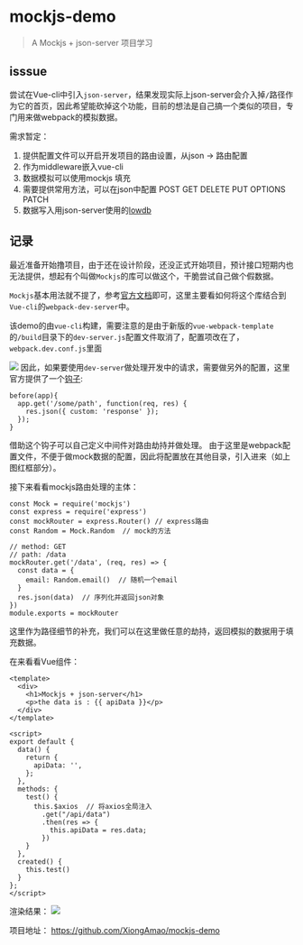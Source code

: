 # mockjs-demo

> A Mockjs + json-server 项目学习



## isssue
尝试在Vue-cli中引入`json-server`，结果发现实际上json-server会介入掉`/`路径作为它的首页，因此希望能砍掉这个功能，目前的想法是自己搞一个类似的项目，专门用来做webpack的模拟数据。

需求暂定：
1. 提供配置文件可以开启开发项目的路由设置，从json -> 路由配置
2. 作为middleware嵌入vue-cli
3. 数据模拟可以使用mockjs 填充
4. 需要提供常用方法，可以在json中配置 POST GET DELETE PUT OPTIONS PATCH
5. 数据写入用json-server使用的[lowdb](https://github.com/typicode/lowdb)

## 记录
最近准备开始撸项目，由于还在设计阶段，还没正式开始项目，预计接口短期内也无法提供，想起有个叫做`Mockjs`的库可以做这个，干脆尝试自己做个假数据。

`Mockjs`基本用法就不提了，参考[官方文档](http://mockjs.com/examples.html)即可，这里主要看如何将这个库结合到`Vue-cli`的`webpack-dev-server`中。

该demo的由`vue-cli`构建，需要注意的是由于新版的`vue-webpack-template`的`/build`目录下的`dev-server.js`配置文件取消了，配置项改在了，`webpack.dev.conf.js`里面

![](http://ond8gcwbr.bkt.clouddn.com/17-12-27/9682921.jpg)
因此，如果要使用`dev-server`做处理开发中的请求，需要做另外的配置，这里官方提供了一个[钩子](https://webpack.js.org/configuration/dev-server/#devserver-before):

```
before(app){
  app.get('/some/path', function(req, res) {
    res.json({ custom: 'response' });
  });
}
```
借助这个钩子可以自己定义中间件对路由劫持并做处理。
由于这里是webpack配置文件，不便于做mock数据的配置，因此将配置放在其他目录，引入进来（如上图红框部分）。

接下来看看mockjs路由处理的主体：
```
const Mock = require('mockjs')
const express = require('express')
const mockRouter = express.Router() // express路由
const Random = Mock.Random  // mock的方法

// method: GET
// path: /data
mockRouter.get('/data', (req, res) => {
  const data = {
    email: Random.email()  // 随机一个email
  }
  res.json(data)  // 序列化并返回json对象
})
module.exports = mockRouter
```
这里作为路径细节的补充，我们可以在这里做任意的劫持，返回模拟的数据用于填充数据。

在来看看Vue组件：
```
<template>
  <div>
    <h1>Mockjs + json-server</h1>
    <p>the data is : {{ apiData }}</p>
  </div>
</template>

<script>
export default {
  data() {
    return {
      apiData: '',
    };
  },
  methods: {
    test() {
      this.$axios  // 将axios全局注入
        .get("/api/data")
        .then(res => {
          this.apiData = res.data;
        })
    }
  },
  created() {
    this.test()
  }
};
</script>
```
渲染结果：
![](http://ond8gcwbr.bkt.clouddn.com/17-12-27/39106547.jpg)

项目地址：
https://github.com/XiongAmao/mockjs-demo
